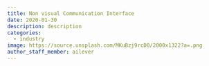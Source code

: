 ```yaml
---
title: Non visual Communication Interface
date: 2020-01-30
description: description
categories:
  - industry
image: https://source.unsplash.com/MKuBzj9rcD0/2000x1322?a=.png
author_staff_member: ailever
---
```




